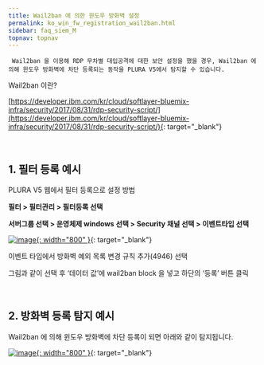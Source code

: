 ```yaml
---
title: Wail2ban 에 의한 윈도우 방화벽 설정 
permalink: ko_win_fw_registration_wail2ban.html
sidebar: faq_siem_M
topnav: topnav
---
```


     Wail2ban 을 이용해 RDP 무차별 대입공격에 대한 보안 설정을 했을 경우, Wail2ban 에 의해 윈도우 방화벽에 차단 등록되는 동작을 PLURA V5에서 탐지할 수 있습니다.

Wail2ban 이란?

[https://developer.ibm.com/kr/cloud/softlayer-bluemix-infra/security/2017/08/31/rdp-security-script/](https://developer.ibm.com/kr/cloud/softlayer-bluemix-infra/security/2017/08/31/rdp-security-script/){: target="_blank"}

<br />

## 1. 필터 등록 예시

PLURA V5 웹에서 필터 등록으로 설정 방법

**필터 > 필터관리 > 필터등록 선택**

**서버그룹 선택 > 운영체제 windows 선택 > Security 채널 선택 > 이벤트타입 선택**

[![image](/docs/images/Additianal/wail/1.png){: width="800" }](/docs/images/Additianal/wail/1.png){: target="_blank"}

이벤트 타입에서 방화벽 예외 목록 변경 규칙 추가(4946) 선택

그림과 같이 선택 후 ‘데이터 값’에 wail2ban block 을 넣고 하단의 ‘등록’ 버튼 클릭

<br />

## 2. 방화벽 등록 탐지 예시

Wail2ban 에 의해 윈도우 방화벽에 차단 등록이 되면 아래와 같이 탐지됩니다.

[![image](/docs/images/Additianal/wail/2.png){: width="800" }](/docs/images/Additianal/wail/2.png){: target="_blank"}



 